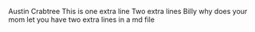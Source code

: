 Austin
Crabtree
This is one extra line
Two extra lines
Billy why does your mom let you have two extra lines in a md file
